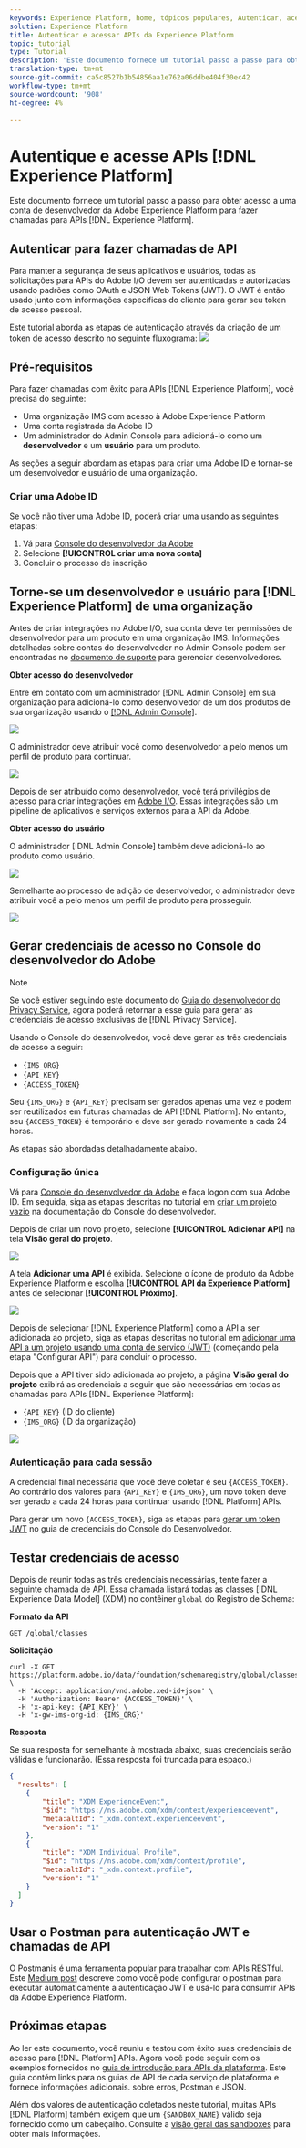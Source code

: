 ```yaml
---
keywords: Experience Platform, home, tópicos populares, Autenticar, acesso
solution: Experience Platform
title: Autenticar e acessar APIs da Experience Platform
topic: tutorial
type: Tutorial
description: 'Este documento fornece um tutorial passo a passo para obter acesso a uma conta de desenvolvedor da Adobe Experience Platform para fazer chamadas para APIs da Experience Platform. '
translation-type: tm+mt
source-git-commit: ca5c8527b1b54856aa1e762a06ddbe404f30ec42
workflow-type: tm+mt
source-wordcount: '908'
ht-degree: 4%

---
```



# Autentique e acesse APIs [!DNL Experience Platform]

Este documento fornece um tutorial passo a passo para obter acesso a uma conta de desenvolvedor da Adobe Experience Platform para fazer chamadas para APIs [!DNL Experience Platform].

## Autenticar para fazer chamadas de API

Para manter a segurança de seus aplicativos e usuários, todas as solicitações para APIs do Adobe I/O devem ser autenticadas e autorizadas usando padrões como OAuth e JSON Web Tokens (JWT). O JWT é então usado junto com informações específicas do cliente para gerar seu token de acesso pessoal.

Este tutorial aborda as etapas de autenticação através da criação de um token de acesso descrito no seguinte fluxograma:
![](images/api-authentication/authentication-flowchart.png)

## Pré-requisitos

Para fazer chamadas com êxito para APIs [!DNL Experience Platform], você precisa do seguinte:

* Uma organização IMS com acesso à Adobe Experience Platform
* Uma conta registrada da Adobe ID
* Um administrador do Admin Console para adicioná-lo como um **desenvolvedor** e um **usuário** para um produto.

As seções a seguir abordam as etapas para criar uma Adobe ID e tornar-se um desenvolvedor e usuário de uma organização.

### Criar uma Adobe ID

Se você não tiver uma Adobe ID, poderá criar uma usando as seguintes etapas:

1. Vá para [Console do desenvolvedor da Adobe](https://console.adobe.io)
2. Selecione **[!UICONTROL criar uma nova conta]**
3. Concluir o processo de inscrição

## Torne-se um desenvolvedor e usuário para [!DNL Experience Platform] de uma organização

Antes de criar integrações no Adobe I/O, sua conta deve ter permissões de desenvolvedor para um produto em uma organização IMS. Informações detalhadas sobre contas do desenvolvedor no Admin Console podem ser encontradas no [documento de suporte](https://helpx.adobe.com/br/enterprise/using/manage-developers.html) para gerenciar desenvolvedores.

**Obter acesso do desenvolvedor**

Entre em contato com um administrador [!DNL Admin Console] em sua organização para adicioná-lo como desenvolvedor de um dos produtos de sua organização usando o [[!DNL Admin Console]](https://adminconsole.adobe.com/).

![](images/api-authentication/assign-developer.png)

O administrador deve atribuir você como desenvolvedor a pelo menos um perfil de produto para continuar.

![](images/api-authentication/add-developer.png)

Depois de ser atribuído como desenvolvedor, você terá privilégios de acesso para criar integrações em [Adobe I/O](https://www.adobe.com/go/devs_console_ui). Essas integrações são um pipeline de aplicativos e serviços externos para a API da Adobe.

**Obter acesso do usuário**

O administrador [!DNL Admin Console] também deve adicioná-lo ao produto como usuário.

![](images/api-authentication/assign-users.png)

Semelhante ao processo de adição de desenvolvedor, o administrador deve atribuir você a pelo menos um perfil de produto para prosseguir.

![](images/api-authentication/assign-user-details.png)

## Gerar credenciais de acesso no Console do desenvolvedor do Adobe

>[!NOTE]
>
>Se você estiver seguindo este documento do [Guia do desenvolvedor do Privacy Service](../privacy-service/api/getting-started.md), agora poderá retornar a esse guia para gerar as credenciais de acesso exclusivas de [!DNL Privacy Service].

Usando o Console do desenvolvedor, você deve gerar as três credenciais de acesso a seguir:

* `{IMS_ORG}`
* `{API_KEY}`
* `{ACCESS_TOKEN}`

Seu `{IMS_ORG}` e `{API_KEY}` precisam ser gerados apenas uma vez e podem ser reutilizados em futuras chamadas de API [!DNL Platform]. No entanto, seu `{ACCESS_TOKEN}` é temporário e deve ser gerado novamente a cada 24 horas.

As etapas são abordadas detalhadamente abaixo.

### Configuração única

Vá para [Console do desenvolvedor da Adobe](https://www.adobe.com/go/devs_console_ui) e faça logon com sua Adobe ID. Em seguida, siga as etapas descritas no tutorial em [criar um projeto vazio](https://www.adobe.io/apis/experienceplatform/console/docs.html#!AdobeDocs/adobeio-console/master/projects-empty.md) na documentação do Console do desenvolvedor.

Depois de criar um novo projeto, selecione **[!UICONTROL Adicionar API]** na tela **Visão geral do projeto**.

![](images/api-authentication/add-api-button.png)

A tela **Adicionar uma API** é exibida. Selecione o ícone de produto da Adobe Experience Platform e escolha **[!UICONTROL API da Experience Platform]** antes de selecionar **[!UICONTROL Próximo]**.

![](images/api-authentication/add-platform-api.png)

Depois de selecionar [!DNL Experience Platform] como a API a ser adicionada ao projeto, siga as etapas descritas no tutorial em [adicionar uma API a um projeto usando uma conta de serviço (JWT)](https://www.adobe.io/apis/experienceplatform/console/docs.html#!AdobeDocs/adobeio-console/master/services-add-api-jwt.md) (começando pela etapa &quot;Configurar API&quot;) para concluir o processo.

Depois que a API tiver sido adicionada ao projeto, a página **Visão geral do projeto** exibirá as credenciais a seguir que são necessárias em todas as chamadas para APIs [!DNL Experience Platform]:

* `{API_KEY}` (ID do cliente)
* `{IMS_ORG}` (ID da organização)

![](./images/api-authentication/api-key-ims-org.png)

### Autenticação para cada sessão

A credencial final necessária que você deve coletar é seu `{ACCESS_TOKEN}`. Ao contrário dos valores para `{API_KEY}` e `{IMS_ORG}`, um novo token deve ser gerado a cada 24 horas para continuar usando [!DNL Platform] APIs.

Para gerar um novo `{ACCESS_TOKEN}`, siga as etapas para [gerar um token JWT](https://www.adobe.io/apis/experienceplatform/console/docs.html#!AdobeDocs/adobeio-console/master/credentials.md) no guia de credenciais do Console do Desenvolvedor.

## Testar credenciais de acesso

Depois de reunir todas as três credenciais necessárias, tente fazer a seguinte chamada de API. Essa chamada listará todas as classes [!DNL Experience Data Model] (XDM) no contêiner `global` do Registro de Schema:

**Formato da API**

```http
GET /global/classes
```

**Solicitação**

```SHELL
curl -X GET https://platform.adobe.io/data/foundation/schemaregistry/global/classes \
  -H 'Accept: application/vnd.adobe.xed-id+json' \
  -H 'Authorization: Bearer {ACCESS_TOKEN}' \
  -H 'x-api-key: {API_KEY}' \
  -H 'x-gw-ims-org-id: {IMS_ORG}'
```

**Resposta**

Se sua resposta for semelhante à mostrada abaixo, suas credenciais serão válidas e funcionarão. (Essa resposta foi truncada para espaço.)

```JSON
{
  "results": [
    {
        "title": "XDM ExperienceEvent",
        "$id": "https://ns.adobe.com/xdm/context/experienceevent",
        "meta:altId": "_xdm.context.experienceevent",
        "version": "1"
    },
    {
        "title": "XDM Individual Profile",
        "$id": "https://ns.adobe.com/xdm/context/profile",
        "meta:altId": "_xdm.context.profile",
        "version": "1"
    }
  ]
}
```

## Usar o Postman para autenticação JWT e chamadas de API

[](https://www.postman.com/) O Postmanis é uma ferramenta popular para trabalhar com APIs RESTful. Este [Medium post](https://medium.com/adobetech/using-postman-for-jwt-authentication-on-adobe-i-o-7573428ffe7f) descreve como você pode configurar o postman para executar automaticamente a autenticação JWT e usá-lo para consumir APIs da Adobe Experience Platform.

## Próximas etapas

Ao ler este documento, você reuniu e testou com êxito suas credenciais de acesso para [!DNL Platform] APIs. Agora você pode seguir com os exemplos fornecidos no [guia de introdução para APIs da plataforma](api-guide.md). Este guia contém links para os guias de API de cada serviço de plataforma e fornece informações adicionais. sobre erros, Postman e JSON.

Além dos valores de autenticação coletados neste tutorial, muitas APIs [!DNL Platform] também exigem que um `{SANDBOX_NAME}` válido seja fornecido como um cabeçalho. Consulte a [visão geral das sandboxes](../sandboxes/home.md) para obter mais informações.